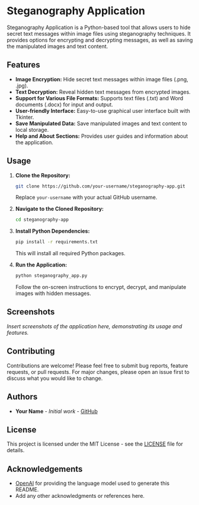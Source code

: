 # Steganography Application

Steganography Application is a Python-based tool that allows users to hide secret text messages within image files using steganography techniques. It provides options for encrypting and decrypting messages, as well as saving the manipulated images and text content.

## Features

- **Image Encryption:** Hide secret text messages within image files (.png, .jpg).
- **Text Decryption:** Reveal hidden text messages from encrypted images.
- **Support for Various File Formats:** Supports text files (.txt) and Word documents (.docx) for input and output.
- **User-friendly Interface:** Easy-to-use graphical user interface built with Tkinter.
- **Save Manipulated Data:** Save manipulated images and text content to local storage.
- **Help and About Sections:** Provides user guides and information about the application.

## Usage

1. **Clone the Repository:**

    ```bash
    git clone https://github.com/your-username/steganography-app.git
    ```

    Replace `your-username` with your actual GitHub username.

2. **Navigate to the Cloned Repository:**

    ```bash
    cd steganography-app
    ```

3. **Install Python Dependencies:**

    ```bash
    pip install -r requirements.txt
    ```

    This will install all required Python packages.

4. **Run the Application:**

    ```bash
    python steganography_app.py
    ```

    Follow the on-screen instructions to encrypt, decrypt, and manipulate images with hidden messages.

## Screenshots

_Insert screenshots of the application here, demonstrating its usage and features._

## Contributing

Contributions are welcome! Please feel free to submit bug reports, feature requests, or pull requests. For major changes, please open an issue first to discuss what you would like to change.

## Authors

- **Your Name** - _Initial work_ - [GitHub](https://github.com/your-username)

## License

This project is licensed under the MIT License - see the [LICENSE](LICENSE) file for details.

## Acknowledgements

- [OpenAI](https://openai.com) for providing the language model used to generate this README.
- Add any other acknowledgments or references here.
